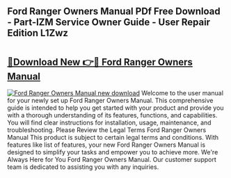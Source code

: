 ## Ford Ranger Owners Manual PDf Free Download - Part-IZM Service Owner Guide - User Repair Edition L1Zwz

# <h2><a href="http://bc4567.oget.top/?id=Ford+Ranger+Owners+Manual">🔗Download New 👉🔴 Ford Ranger Owners Manual</a></h2>

[![Ford Ranger Owners Manual new download](https://i.imgur.com/5g1atiW.png)](http://bc4567.oget.top/?id=Ford+Ranger+Owners+Manual)
Welcome to the user manual for your newly set up Ford Ranger Owners Manual. This comprehensive guide is intended to help you get started with your product and provide you with a thorough understanding of its features, functions, and capabilities. You will find clear instructions for installation, usage, maintenance, and troubleshooting. Please Review the Legal Terms Ford Ranger Owners Manual This product is subject to certain legal terms and conditions. With features like list of features, your new Ford Ranger Owners Manual is designed to simplify your tasks and empower you to achieve more. We're Always Here for You Ford Ranger Owners Manual. Our customer support team is dedicated to assisting you with any inquiries.
